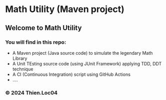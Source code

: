 # Math Utility (Maven project)

## Welcome to Math Utility
### You will find in this repo:
* A Maven project (Java source code) to simulate
the legendary Math Library
* A Unit TEsting source code (using JUnit Framework) applying TDD,
DDT technique
* A CI (Continuous Integration) script using GitHub Actions
* ....

### &#169; 2024 Thien.Loc04